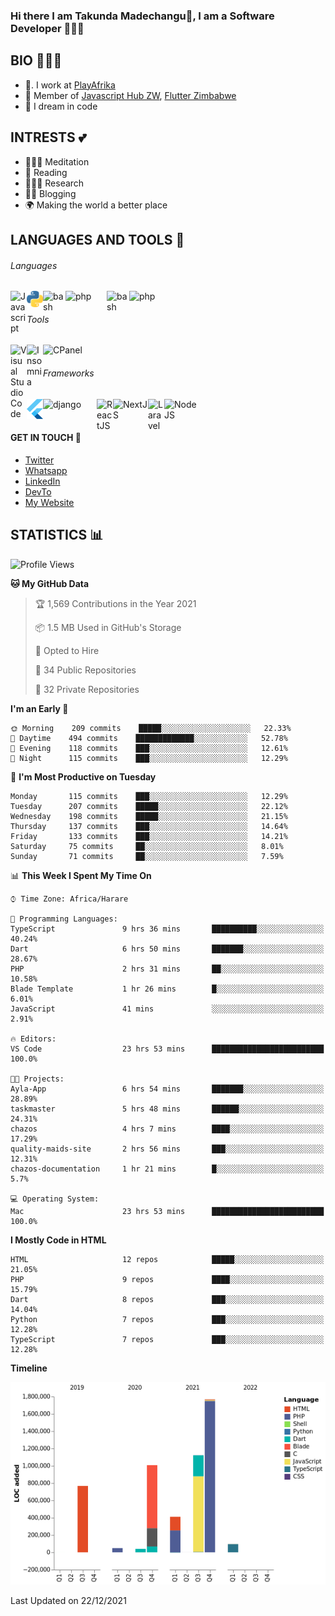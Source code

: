 ### Hi there I am Takunda Madechangu👋, I am a Software Developer 👨🏽‍💻

## BIO 👨🏽‍💻
- 💼. I work at [PlayAfrika](https://playafrika.tv)
- 🎳  Member of [Javascript Hub ZW](https://github.com/JS-Hub-ZW), [Flutter Zimbabwe](https://github.com/flutterdevzim/)
- 🤨 I dream in code 

## INTRESTS 💕
- 🧘🏾‍♂️  Meditation
- 📖  Reading
- 🕵🏾‍♂️  Research
- ✍🏽  Blogging
- 🌍  Making the world a better place

## LANGUAGES AND TOOLS 🧰

###### Languages

<img align="left" alt="Javascript" width="26px" src="https://upload.wikimedia.org/wikipedia/commons/thumb/6/6a/JavaScript-logo.png/240px-JavaScript-logo.png" />
<img align="left" alt="Python" width="26px" src="https://raw.githubusercontent.com/JohnKinyanjui/JohnKinyanjui/master/images/python.png" />
<img align="left" alt="bash" width="36px" src="https://d33wubrfki0l68.cloudfront.net/a1da522d0a3057a1bc3fb411fcbbf57a447c1146/65e71/img/symbol/svg/full_colored_dark.svg" />
<img align="left" alt="php" width="66px" src="https://www.php.net/images/logos/php-logo.svg" />
<img align="left" alt="bash" width="36px" src="https://d33wubrfki0l68.cloudfront.net/a1da522d0a3057a1bc3fb411fcbbf57a447c1146/65e71/img/symbol/svg/full_colored_dark.svg" />
<img align="left" alt="php" width="96px" src="https://dart.dev/assets/shared/dart/logo+text/horizontal/white-e71fb382ad5229792cc704b3ee7a88f8013e986d6e34f0956d89c453b454d0a5.svg" />



</br>


###### Tools

<img align="left" alt="Visual Studio Code" width="26px" src="https://code.visualstudio.com/assets/images/code-stable.png" />
<img align="left" alt="Insomnia" width="26px" src="https://img.stackshare.io/service/6406/qLPJL1NZ.jpg" />
<img align="left" alt="CPanel" width="106px" src="https://cpanel.net/wp-content/themes/cPbase/assets/img/logos/cPanel_orange.svg" />
<br/>


###### Frameworks

<img align="left" alt="Flutter" width="26px" object-fit = "cover" src="https://raw.githubusercontent.com/JohnKinyanjui/JohnKinyanjui/master/images/flutter.png" />
<img align="left" alt="django" width="86px" src="https://www.fullstackpython.com/img/logos/django.png" />
<img align="left" alt="ReactJS" width="26px" src="https://cdn4.iconfinder.com/data/icons/logos-3/600/React.js_logo-512.png" />
<img align="left" alt="NextJS" width="56px" src="https://upload.wikimedia.org/wikipedia/commons/thumb/8/8e/Nextjs-logo.svg/207px-Nextjs-logo.svg.png" />
<img align="left" alt="Laravel" width="26px" src="https://laravel.com/img/logomark.min.svg" />
<img align="left" alt="Node JS" width="56px" src="https://upload.wikimedia.org/wikipedia/commons/d/d9/Node.js_logo.svg" />
<br/>
<br/>

#### GET IN TOUCH 💬
- [Twitter](https://twitter/takucoder)
- [Whatsapp](https://wa.me/263778548832?text=Hi%20Taku)
- [LinkedIn](https://www.linkedin.com/in/tmadechangu/)
- [DevTo](https://dev.to/takunda)
- [My Website](https://taku.co.zw)

## STATISTICS 📊
<!-- ![Takumade's GitHub stats](https://github-readme-stats.vercel.app/api?username=takumade&count_private=true&show_icons=true&theme=algolia) -->

<!--START_SECTION:waka-->
![Profile Views](http://img.shields.io/badge/Profile%20Views-77-blue)

**🐱 My GitHub Data** 

> 🏆 1,569 Contributions in the Year 2021
 > 
> 📦 1.5 MB Used in GitHub's Storage 
 > 
> 💼 Opted to Hire
 > 
> 📜 34 Public Repositories 
 > 
> 🔑 32 Private Repositories  
 > 
**I'm an Early 🐤** 

```text
🌞 Morning    209 commits    █████░░░░░░░░░░░░░░░░░░░░   22.33% 
🌆 Daytime    494 commits    █████████████░░░░░░░░░░░░   52.78% 
🌃 Evening    118 commits    ███░░░░░░░░░░░░░░░░░░░░░░   12.61% 
🌙 Night      115 commits    ███░░░░░░░░░░░░░░░░░░░░░░   12.29%

```
📅 **I'm Most Productive on Tuesday** 

```text
Monday       115 commits    ███░░░░░░░░░░░░░░░░░░░░░░   12.29% 
Tuesday      207 commits    █████░░░░░░░░░░░░░░░░░░░░   22.12% 
Wednesday    198 commits    █████░░░░░░░░░░░░░░░░░░░░   21.15% 
Thursday     137 commits    ███░░░░░░░░░░░░░░░░░░░░░░   14.64% 
Friday       133 commits    ███░░░░░░░░░░░░░░░░░░░░░░   14.21% 
Saturday     75 commits     ██░░░░░░░░░░░░░░░░░░░░░░░   8.01% 
Sunday       71 commits     ██░░░░░░░░░░░░░░░░░░░░░░░   7.59%

```


📊 **This Week I Spent My Time On** 

```text
⌚︎ Time Zone: Africa/Harare

💬 Programming Languages: 
TypeScript               9 hrs 36 mins       ██████████░░░░░░░░░░░░░░░   40.24% 
Dart                     6 hrs 50 mins       ███████░░░░░░░░░░░░░░░░░░   28.67% 
PHP                      2 hrs 31 mins       ██░░░░░░░░░░░░░░░░░░░░░░░   10.58% 
Blade Template           1 hr 26 mins        █░░░░░░░░░░░░░░░░░░░░░░░░   6.01% 
JavaScript               41 mins             ░░░░░░░░░░░░░░░░░░░░░░░░░   2.91%

🔥 Editors: 
VS Code                  23 hrs 53 mins      █████████████████████████   100.0%

🐱‍💻 Projects: 
Ayla-App                 6 hrs 54 mins       ███████░░░░░░░░░░░░░░░░░░   28.89% 
taskmaster               5 hrs 48 mins       ██████░░░░░░░░░░░░░░░░░░░   24.31% 
chazos                   4 hrs 7 mins        ████░░░░░░░░░░░░░░░░░░░░░   17.29% 
quality-maids-site       2 hrs 56 mins       ███░░░░░░░░░░░░░░░░░░░░░░   12.31% 
chazos-documentation     1 hr 21 mins        █░░░░░░░░░░░░░░░░░░░░░░░░   5.7%

💻 Operating System: 
Mac                      23 hrs 53 mins      █████████████████████████   100.0%

```

**I Mostly Code in HTML** 

```text
HTML                     12 repos            █████░░░░░░░░░░░░░░░░░░░░   21.05% 
PHP                      9 repos             ████░░░░░░░░░░░░░░░░░░░░░   15.79% 
Dart                     8 repos             ███░░░░░░░░░░░░░░░░░░░░░░   14.04% 
Python                   7 repos             ███░░░░░░░░░░░░░░░░░░░░░░   12.28% 
TypeScript               7 repos             ███░░░░░░░░░░░░░░░░░░░░░░   12.28%

```


**Timeline**

![Chart not found](https://raw.githubusercontent.com/takumade/takumade/main/charts/bar_graph.png) 


 Last Updated on 22/12/2021
<!--END_SECTION:waka-->

